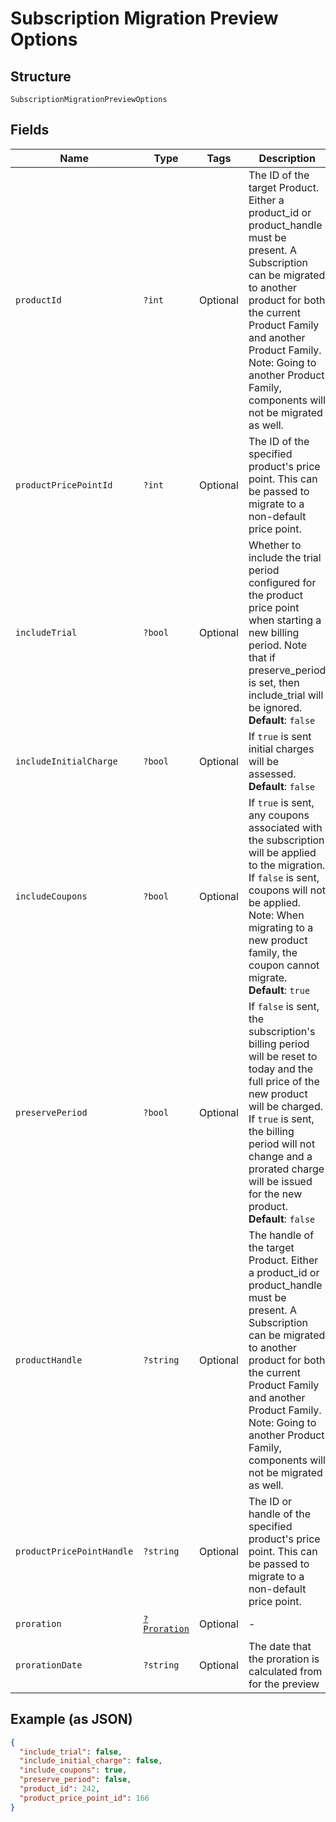 
# Subscription Migration Preview Options

## Structure

`SubscriptionMigrationPreviewOptions`

## Fields

| Name | Type | Tags | Description | Getter | Setter |
|  --- | --- | --- | --- | --- | --- |
| `productId` | `?int` | Optional | The ID of the target Product. Either a product_id or product_handle must be present. A Subscription can be migrated to another product for both the current Product Family and another Product Family. Note: Going to another Product Family, components will not be migrated as well. | getProductId(): ?int | setProductId(?int productId): void |
| `productPricePointId` | `?int` | Optional | The ID of the specified product's price point. This can be passed to migrate to a non-default price point. | getProductPricePointId(): ?int | setProductPricePointId(?int productPricePointId): void |
| `includeTrial` | `?bool` | Optional | Whether to include the trial period configured for the product price point when starting a new billing period. Note that if preserve_period is set, then include_trial will be ignored.<br>**Default**: `false` | getIncludeTrial(): ?bool | setIncludeTrial(?bool includeTrial): void |
| `includeInitialCharge` | `?bool` | Optional | If `true` is sent initial charges will be assessed.<br>**Default**: `false` | getIncludeInitialCharge(): ?bool | setIncludeInitialCharge(?bool includeInitialCharge): void |
| `includeCoupons` | `?bool` | Optional | If `true` is sent, any coupons associated with the subscription will be applied to the migration. If `false` is sent, coupons will not be applied. Note: When migrating to a new product family, the coupon cannot migrate.<br>**Default**: `true` | getIncludeCoupons(): ?bool | setIncludeCoupons(?bool includeCoupons): void |
| `preservePeriod` | `?bool` | Optional | If `false` is sent, the subscription's billing period will be reset to today and the full price of the new product will be charged. If `true` is sent, the billing period will not change and a prorated charge will be issued for the new product.<br>**Default**: `false` | getPreservePeriod(): ?bool | setPreservePeriod(?bool preservePeriod): void |
| `productHandle` | `?string` | Optional | The handle of the target Product. Either a product_id or product_handle must be present. A Subscription can be migrated to another product for both the current Product Family and another Product Family. Note: Going to another Product Family, components will not be migrated as well. | getProductHandle(): ?string | setProductHandle(?string productHandle): void |
| `productPricePointHandle` | `?string` | Optional | The ID or handle of the specified product's price point. This can be passed to migrate to a non-default price point. | getProductPricePointHandle(): ?string | setProductPricePointHandle(?string productPricePointHandle): void |
| `proration` | [`?Proration`](../../doc/models/proration.md) | Optional | - | getProration(): ?Proration | setProration(?Proration proration): void |
| `prorationDate` | `?string` | Optional | The date that the proration is calculated from for the preview | getProrationDate(): ?string | setProrationDate(?string prorationDate): void |

## Example (as JSON)

```json
{
  "include_trial": false,
  "include_initial_charge": false,
  "include_coupons": true,
  "preserve_period": false,
  "product_id": 242,
  "product_price_point_id": 166
}
```

